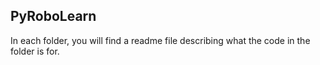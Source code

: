 ## PyRoboLearn

In each folder, you will find a readme file describing what the code in the folder is for.

